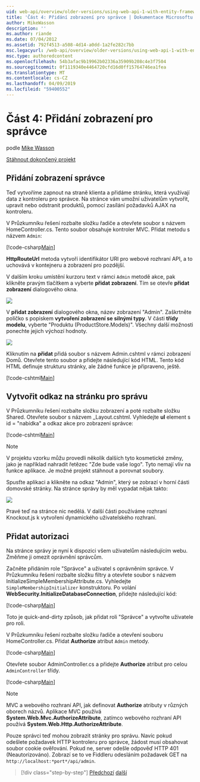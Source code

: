 ```yaml
---
uid: web-api/overview/older-versions/using-web-api-1-with-entity-framework-5/using-web-api-with-entity-framework-part-4
title: 'Část 4: Přidání zobrazení pro správce | Dokumentace Microsoftu'
author: MikeWasson
description: ''
ms.author: riande
ms.date: 07/04/2012
ms.assetid: 792f4513-a508-4d14-a0dd-1a2fe282c7bb
msc.legacyurl: /web-api/overview/older-versions/using-web-api-1-with-entity-framework-5/using-web-api-with-entity-framework-part-4
msc.type: authoredcontent
ms.openlocfilehash: 54b3afac9b19962b02336a35909b208c4e3f7504
ms.sourcegitcommit: 0f1119340e4464720cfd16d0ff15764746ea1fea
ms.translationtype: MT
ms.contentlocale: cs-CZ
ms.lasthandoff: 04/09/2019
ms.locfileid: "59400552"
---
```

# <a name="part-4-adding-an-admin-view"></a>Část 4: Přidání zobrazení pro správce

podle [Mike Wasson](https://github.com/MikeWasson)

[Stáhnout dokončený projekt](http://code.msdn.microsoft.com/ASP-NET-Web-API-with-afa30545)

## <a name="add-an-admin-view"></a>Přidání zobrazení správce

Teď vytvoříme zapnout na straně klienta a přidáme stránku, která využívají data z kontroleru pro správce. Na stránce vám umožní uživatelům vytvořit, upravit nebo odstranit produktů, pomocí zasílání požadavků AJAX na kontroleru.

V Průzkumníku řešení rozbalte složku řadiče a otevřete soubor s názvem HomeController.cs. Tento soubor obsahuje kontroler MVC. Přidat metodu s názvem `Admin`:

[!code-csharp[Main](using-web-api-with-entity-framework-part-4/samples/sample1.cs)]

**HttpRouteUrl** metoda vytvoří identifikátor URI pro webové rozhraní API, a to uchovává v kontejneru a zobrazení pro pozdější.

V dalším kroku umístění kurzoru text v rámci `Admin` metodě akce, pak klikněte pravým tlačítkem a vyberte **přidat zobrazení**. Tím se otevře **přidat zobrazení** dialogového okna.

![](using-web-api-with-entity-framework-part-4/_static/image1.png)

V **přidat zobrazení** dialogového okna, název zobrazení "Admin". Zaškrtněte políčko s popiskem **vytvoření zobrazení se silnými typy**. V části **třídy modelu**, vyberte "Produktu (ProductStore.Models)". Všechny další možnosti ponechte jejich výchozí hodnoty.

![](using-web-api-with-entity-framework-part-4/_static/image2.png)

Kliknutím na **přidat** přidá soubor s názvem Admin.cshtml v rámci zobrazení Domů. Otevřete tento soubor a přidejte následující kód HTML. Tento kód HTML definuje strukturu stránky, ale žádné funkce je připraveno, ještě.

[!code-cshtml[Main](using-web-api-with-entity-framework-part-4/samples/sample2.cshtml)]

## <a name="create-a-link-to-the-admin-page"></a>Vytvořit odkaz na stránku pro správu

V Průzkumníku řešení rozbalte složku zobrazení a poté rozbalte složku Shared. Otevřete soubor s názvem \_Layout.cshtml. Vyhledejte **ul** element s id = "nabídka" a odkaz akce pro zobrazení správce:

[!code-cshtml[Main](using-web-api-with-entity-framework-part-4/samples/sample3.cshtml)]

> [!NOTE]
> V projektu vzorku můžu provedli několik dalších tyto kosmetické změny, jako je například nahradit řetězec "Zde bude vaše logo". Tyto nemají vliv na funkce aplikace. Je možné projekt stáhnout a porovnat soubory.


Spusťte aplikaci a klikněte na odkaz "Admin", který se zobrazí v horní části domovské stránky. Na stránce správy by měl vypadat nějak takto:

![](using-web-api-with-entity-framework-part-4/_static/image3.png)

Pravé teď na stránce nic nedělá. V další části používáme rozhraní Knockout.js k vytvoření dynamického uživatelského rozhraní.

## <a name="add-authorization"></a>Přidat autorizaci

Na stránce správy je nyní k dispozici všem uživatelům následujícím webu. Změňme ji omezit oprávnění správcům.

Začněte přidáním role "Správce" a uživatel s oprávněním správce. V Průzkumníku řešení rozbalte složku filtry a otevřete soubor s názvem InitializeSimpleMembershipAttribute.cs. Vyhledejte `SimpleMembershipInitializer` konstruktoru. Po volání **WebSecurity.InitializeDatabaseConnection**, přidejte následující kód:

[!code-csharp[Main](using-web-api-with-entity-framework-part-4/samples/sample4.cs)]

Toto je quick-and-dirty způsob, jak přidat roli "Správce" a vytvořte uživatele pro roli.

V Průzkumníku řešení rozbalte složku řadiče a otevření souboru HomeController.cs. Přidat **Authorize** atribut `Admin` metody.

[!code-csharp[Main](using-web-api-with-entity-framework-part-4/samples/sample5.cs)]

Otevřete soubor AdminController.cs a přidejte **Authorize** atribut pro celou `AdminController` třídy.

[!code-csharp[Main](using-web-api-with-entity-framework-part-4/samples/sample6.cs)]

> [!NOTE]
> MVC a webového rozhraní API, jak definovat **Authorize** atributy v různých oborech názvů. Aplikace MVC používá **System.Web.Mvc.AuthorizeAttribute**, zatímco webového rozhraní API používá **System.Web.Http.AuthorizeAttribute**.


Pouze správci teď mohou zobrazit stránky pro správu. Navíc pokud odešlete požadavek HTTP kontroleru pro správce, žádost musí obsahovat soubor cookie ověřování. Pokud ne, server odešle odpověď HTTP 401 (Neautorizováno). Zobrazí se to ve Fiddleru odesláním požadavek GET na `http://localhost:*port*/api/admin`.

> [!div class="step-by-step"]
> [Předchozí](using-web-api-with-entity-framework-part-3.md)
> [další](using-web-api-with-entity-framework-part-5.md)
